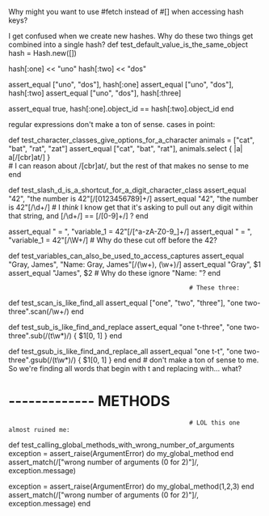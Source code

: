 Why might you want to use #fetch instead of #[] when accessing hash keys?

I get confused when we create new hashes. Why do these two things get combined into a single hash?
def test_default_value_is_the_same_object
  hash = Hash.new([])

  hash[:one] << "uno"
  hash[:two] << "dos"

  assert_equal ["uno", "dos"], hash[:one]
  assert_equal ["uno", "dos"], hash[:two]
  assert_equal ["uno", "dos"], hash[:three]

  assert_equal true, hash[:one].object_id == hash[:two].object_id
end


regular expressions don't make a ton of sense. cases in point:

def test_character_classes_give_options_for_a_character
  animals = ["cat", "bat", "rat", "zat"]
  assert_equal ["cat", "bat", "rat"], animals.select { |a| a[/[cbr]at/] }     
                                                      # I can reason about /[cbr]at/, but the rest of that makes no sense to me
end

def test_slash_d_is_a_shortcut_for_a_digit_character_class
  assert_equal "42", "the number is 42"[/[0123456789]+/]
  assert_equal "42", "the number is 42"[/\d+/]
                                                      # I *think* I know get that it's asking to pull out any digit within that string, and [/\d+/] == [/[0-9]+/] ?
end

assert_equal " = ", "variable_1 = 42"[/[^a-zA-Z0-9_]+/]
assert_equal " = ", "variable_1 = 42"[/\W+/]
                                                      # Why do these cut off before the 42?
                                                      

def test_variables_can_also_be_used_to_access_captures
  assert_equal "Gray, James", "Name:  Gray, James"[/(\w+), (\w+)/]
  assert_equal "Gray", $1
  assert_equal "James", $2
                                                      # Why do these ignore "Name: "?
end

                                                      # These three:
def test_scan_is_like_find_all
  assert_equal ["one", "two", "three"], "one two-three".scan(/\w+/)
end

def test_sub_is_like_find_and_replace
  assert_equal "one t-three", "one two-three".sub(/(t\w*)/) { $1[0, 1] }
end

def test_gsub_is_like_find_and_replace_all
  assert_equal "one t-t", "one two-three".gsub(/(t\w*)/) { $1[0, 1] }
end
end
                                                      # don't make a ton of sense to me. So we're finding all words that begin with t and replacing with... what?
                                                      
                                                      
# ------------- METHODS 
                                                      # LOL this one almost ruined me:
def test_calling_global_methods_with_wrong_number_of_arguments
  exception = assert_raise(ArgumentError) do
    my_global_method
  end
  assert_match(/["wrong number of arguments (0 for 2)"]/, exception.message)

  exception = assert_raise(ArgumentError) do
    my_global_method(1,2,3)
  end
  assert_match(/["wrong number of arguments (0 for 2)"]/, exception.message)
end


